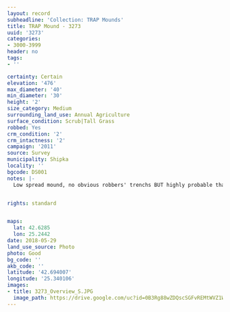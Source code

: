 ```yaml
---
layout: record
subheadline: 'Collection: TRAP Mounds'
title: TRAP Mound - 3273
uuid: '3273'
categories:
- 3000-3999
header: no
tags:
- ''

certainty: Certain
elevation: '476'
max_diameter: '40'
min_diameter: '30'
height: '2'
size_category: Medium
surrounding_land_use: Annual Agriculture
surface_condition: Scrub|Tall Grass
robbed: Yes
crm_condition: '2'
crm_intactness: '2'
campaign: '2011'
source: Survey
municipality: Shipka
locality: ''
bgcode: DS001
notes: |-
  Low spread mound, no obvious robbers' trenchs BUT highly probable that N part was disturbed by robbers.


rights: standard


maps:
  lat: 42.6285
  lon: 25.2442
date: 2018-05-29
land_use_source: Photo
photo: Good
bg_code: ''
akb_code: ''
latitude: '42.694007'
longitude: '25.340106'
images:
- title: 3273_Overview_S.JPG
  image_path: https://drive.google.com/uc?id=0B3Rg88wZDQscSGFvREMtWVZ1Wms
---
```

